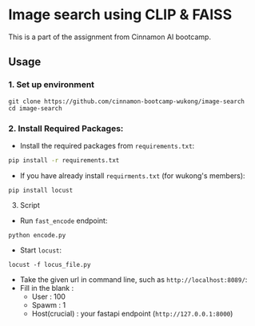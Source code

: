 # Image search using CLIP & FAISS

This is a part of the assignment from Cinnamon AI bootcamp.

## Usage

### 1. Set up environment
```
git clone https://github.com/cinnamon-bootcamp-wukong/image-search
cd image-search
```

### 2. **Install Required Packages:**

- Install the required packages from `requirements.txt`:

```sh
pip install -r requirements.txt
```

- If you have already install `requirments.txt` (for wukong's members):
```
pip install locust
```
3. Script
- Run `fast_encode` endpoint:
```
python encode.py
```
- Start `locust`:
```
locust -f locus_file.py
```
- Take the given url in command line, such as `http://localhost:8089/`:
- Fill in the blank :
    * User : 100
    * Spawm : 1
    * Host(crucial) : your fastapi endpoint (`http://127.0.0.1:8000`)
